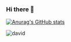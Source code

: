 ### Hi there 👋

[![Anurag's GitHub stats](https://github-readme-stats.vercel.app/api?username=daviddamilola)](https://github.com/anuraghazra/github-readme-stats?langs_count=10)

<p align="left"> <img src="https://komarev.com/ghpvc/?username=daviddamilola" alt="david" /> </p>
<!--
**daviddamilola/daviddamilola** is a ✨ _special_ ✨ repository because its `README.md` (this file) appears on your GitHub profile.

Here are some ideas to get you started:

- 🔭 I’m currently working on ...
- 🌱 I’m currently learning ...
- 👯 I’m looking to collaborate on ...
- 🤔 I’m looking for help with ...
- 💬 Ask me about ...
- 📫 How to reach me: ...
- 😄 Pronouns: ...
- ⚡ Fun fact: ...
-->
